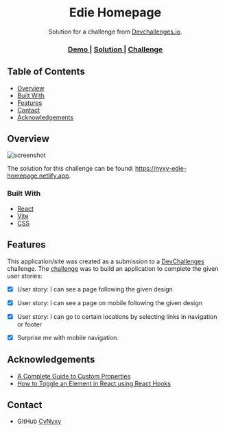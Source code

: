 <h1 align="center">Edie Homepage</h1>

<div align="center">
   Solution for a challenge from  <a href="http://devchallenges.io" target="_blank">Devchallenges.io</a>.
</div>

<div align="center">
  <h3>
    <a href="https://nyxy-edie-homepage.netlify.app/">
      Demo
    </a>
    <span> | </span>
    <a href="https://{your-url-to-the-solution}">
      Solution
    </a>
    <span> | </span>
    <a href="https://devchallenges.io/challenges/xobQBuf8zWWmiYMIAZe0">
      Challenge
    </a>
  </h3>
</div>

## Table of Contents

- [Overview](#overview)
- [Built With](#built-with)
- [Features](#features)
- [Contact](#contact)
- [Acknowledgements](#acknowledgements)


## Overview

![screenshot](https://i.ibb.co/Q60Rp0m/devchallenge07.png)

The solution for this challenge can be found: https://nyxy-edie-homepage.netlify.app.


### Built With

- [React](https://reactjs.org/)
- [Vite](https://vitejs.dev)
- [CSS](https://css-tricks.com)


## Features

This application/site was created as a submission to a [DevChallenges](https://devchallenges.io/challenges) challenge. The [challenge](https://devchallenges.io/challenges/xobQBuf8zWWmiYMIAZe0) was to build an application to complete the given user stories:

- [x] User story: I can see a page following the given design
- [x] User story: I can see a page on mobile following the given design
- [x] User story: I can go to certain locations by selecting links in navigation or footer
- [x] Surprise me with mobile navigation.


## Acknowledgements

- [A Complete Guide to Custom Properties](https://css-tricks.com/a-complete-guide-to-custom-properties/)
- [How to Toggle an Element in React using React Hooks](https://www.freecodecamp.org/news/toggle-elements-in-react-using-hooks/)


## Contact

- GitHub [CyNyxy](https://github.com/CyNyxy)
